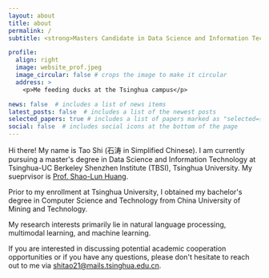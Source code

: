 ```yaml
---
layout: about
title: about
permalink: /
subtitle: <strong>Masters Candidate in Data Science and Information Technology, Tsinghua University<strong>

profile:
  align: right
  image: website_prof.jpeg
  image_circular: false # crops the image to make it circular
  address: >
    <p>Me feeding ducks at the Tsinghua campus</p>

news: false  # includes a list of news items
latest_posts: false  # includes a list of the newest posts
selected_papers: true # includes a list of papers marked as "selected={true}"
social: false  # includes social icons at the bottom of the page
---
```


Hi there! My name is Tao Shi (石涛 in Simplified Chinese). I am currently pursuing a master's degree in Data Science and Information Technology at Tsinghua-UC Berkeley Shenzhen Institute (TBSI), Tsinghua University. My sueprvisor is [Prof. Shao-Lun Huang](https://sites.google.com/view/slhuang/home).

Prior to my enrollment at Tsinghua University, I obtained my bachelor's degree in Computer Science and Technology from China University of Mining and Technology.

My research interests primarily lie in natural language processing, multimodal learning, and machine learning.

If you are interested in discussing potential academic cooperation opportunities or if you have any questions, please don't hesitate to reach out to me via [shitao21@mails.tsinghua.edu.cn](mailto:shitao21@mails.tsinghua.edu.cn).

<!-- Write your biography here. Tell the world about yourself. Link to your favorite [subreddit](http://reddit.com). You can put a picture in, too. The code is already in, just name your picture `prof_pic.jpg` and put it in the `img/` folder.

Put your address / P.O. box / other info right below your picture. You can also disable any of these elements by editing `profile` property of the YAML header of your `_pages/about.md`. Edit `_bibliography/papers.bib` and Jekyll will render your [publications page](/al-folio/publications/) automatically.

Link to your social media connections, too. This theme is set up to use [Font Awesome icons](http://fortawesome.github.io/Font-Awesome/) and [Academicons](https://jpswalsh.github.io/academicons/), like the ones below. Add your Facebook, Twitter, LinkedIn, Google Scholar, or just disable all of them. -->
